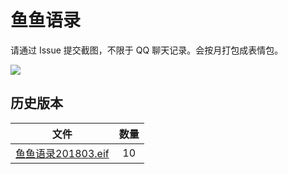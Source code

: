 # 鱼鱼语录


请通过 Issue 提交截图，不限于 QQ 聊天记录。会按月打包成表情包。

![](https://camo.githubusercontent.com/54167c1ecda48a5b1cc8ba15bcab07ceed77f8d6/68747470733a2f2f67726170682e62616964752e636f6d2f7265736f757263652f31303236346536636463613336343132336333626130313535313934393538362e6a7067)

## 历史版本
| 文件 | 数量 |
| :------: | :------: |
|[鱼鱼语录201803.eif](https://github.com/0x401/yyyl/blob/master/2018/%E9%B1%BC%E9%B1%BC%E8%AF%AD%E5%BD%95201803.eif?raw=true)|10|
